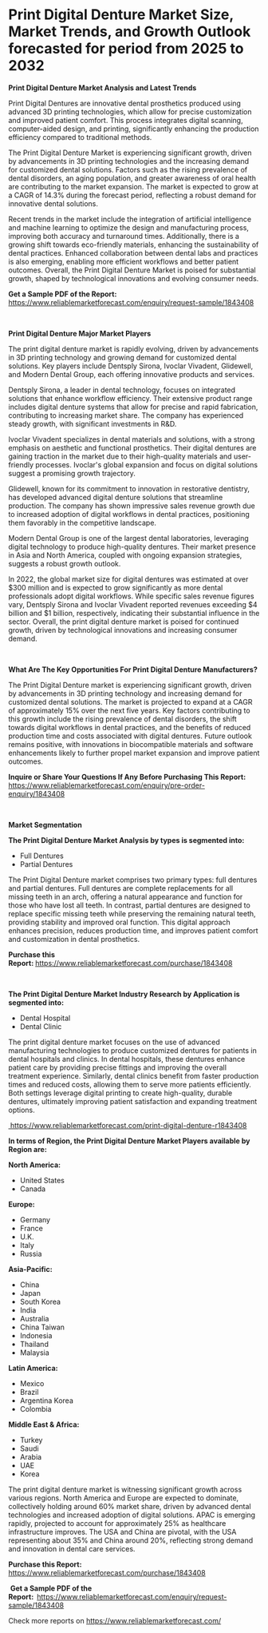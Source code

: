 <p><h1>Print Digital Denture Market Size, Market Trends, and Growth Outlook forecasted for period from 2025 to 2032</h1></p><p><strong>Print Digital Denture Market Analysis and Latest Trends</strong></p>
<p><p>Print Digital Dentures are innovative dental prosthetics produced using advanced 3D printing technologies, which allow for precise customization and improved patient comfort. This process integrates digital scanning, computer-aided design, and printing, significantly enhancing the production efficiency compared to traditional methods. </p><p>The Print Digital Denture Market is experiencing significant growth, driven by advancements in 3D printing technologies and the increasing demand for customized dental solutions. Factors such as the rising prevalence of dental disorders, an aging population, and greater awareness of oral health are contributing to the market expansion. The market is expected to grow at a CAGR of 14.3% during the forecast period, reflecting a robust demand for innovative dental solutions.</p><p>Recent trends in the market include the integration of artificial intelligence and machine learning to optimize the design and manufacturing process, improving both accuracy and turnaround times. Additionally, there is a growing shift towards eco-friendly materials, enhancing the sustainability of dental practices. Enhanced collaboration between dental labs and practices is also emerging, enabling more efficient workflows and better patient outcomes. Overall, the Print Digital Denture Market is poised for substantial growth, shaped by technological innovations and evolving consumer needs.</p></p>
<p><strong>Get a Sample PDF of the Report:&nbsp;</strong> <a href="https://www.reliablemarketforecast.com/enquiry/request-sample/1843408?utm_campaign=3081&utm_medium=2&utm_source=Github&utm_content=ia&utm_term=05042025&utm_id=print-digital-denture">https://www.reliablemarketforecast.com/enquiry/request-sample/1843408</a></p>
<p>&nbsp;</p>
<p><strong>Print Digital Denture Major Market Players</strong></p>
<p><p>The print digital denture market is rapidly evolving, driven by advancements in 3D printing technology and growing demand for customized dental solutions. Key players include Dentsply Sirona, Ivoclar Vivadent, Glidewell, and Modern Dental Group, each offering innovative products and services.</p><p>Dentsply Sirona, a leader in dental technology, focuses on integrated solutions that enhance workflow efficiency. Their extensive product range includes digital denture systems that allow for precise and rapid fabrication, contributing to increasing market share. The company has experienced steady growth, with significant investments in R&D.</p><p>Ivoclar Vivadent specializes in dental materials and solutions, with a strong emphasis on aesthetic and functional prosthetics. Their digital dentures are gaining traction in the market due to their high-quality materials and user-friendly processes. Ivoclar's global expansion and focus on digital solutions suggest a promising growth trajectory.</p><p>Glidewell, known for its commitment to innovation in restorative dentistry, has developed advanced digital denture solutions that streamline production. The company has shown impressive sales revenue growth due to increased adoption of digital workflows in dental practices, positioning them favorably in the competitive landscape.</p><p>Modern Dental Group is one of the largest dental laboratories, leveraging digital technology to produce high-quality dentures. Their market presence in Asia and North America, coupled with ongoing expansion strategies, suggests a robust growth outlook.</p><p>In 2022, the global market size for digital dentures was estimated at over $300 million and is expected to grow significantly as more dental professionals adopt digital workflows. While specific sales revenue figures vary, Dentsply Sirona and Ivoclar Vivadent reported revenues exceeding $4 billion and $1 billion, respectively, indicating their substantial influence in the sector. Overall, the print digital denture market is poised for continued growth, driven by technological innovations and increasing consumer demand.</p></p>
<p>&nbsp;</p>
<p><strong>What Are The Key Opportunities For Print Digital Denture Manufacturers?</strong></p>
<p><p>The Print Digital Denture market is experiencing significant growth, driven by advancements in 3D printing technology and increasing demand for customized dental solutions. The market is projected to expand at a CAGR of approximately 15% over the next five years. Key factors contributing to this growth include the rising prevalence of dental disorders, the shift towards digital workflows in dental practices, and the benefits of reduced production time and costs associated with digital dentures. Future outlook remains positive, with innovations in biocompatible materials and software enhancements likely to further propel market expansion and improve patient outcomes.</p></p>
<p><strong>Inquire or Share Your Questions If Any Before Purchasing This Report:</strong> <a href="https://www.reliablemarketforecast.com/enquiry/pre-order-enquiry/1843408?utm_campaign=3081&utm_medium=2&utm_source=Github&utm_content=ia&utm_term=05042025&utm_id=print-digital-denture">https://www.reliablemarketforecast.com/enquiry/pre-order-enquiry/1843408</a></p>
<p>&nbsp;</p>
<p><strong>Market Segmentation</strong></p>
<p><strong>The Print Digital Denture Market Analysis by types is segmented into:</strong></p>
<p><ul><li>Full Dentures</li><li>Partial Dentures</li></ul></p>
<p><p>The Print Digital Denture market comprises two primary types: full dentures and partial dentures. Full dentures are complete replacements for all missing teeth in an arch, offering a natural appearance and function for those who have lost all teeth. In contrast, partial dentures are designed to replace specific missing teeth while preserving the remaining natural teeth, providing stability and improved oral function. This digital approach enhances precision, reduces production time, and improves patient comfort and customization in dental prosthetics.</p></p>
<p><strong>Purchase this Report:&nbsp;</strong><a href="https://www.reliablemarketforecast.com/purchase/1843408?utm_campaign=3081&utm_medium=2&utm_source=Github&utm_content=ia&utm_term=05042025&utm_id=print-digital-denture">https://www.reliablemarketforecast.com/purchase/1843408</a></p>
<p>&nbsp;</p>
<p><strong>The Print Digital Denture Market Industry Research by Application is segmented into:</strong></p>
<p><ul><li>Dental Hospital</li><li>Dental Clinic</li></ul></p>
<p><p>The print digital denture market focuses on the use of advanced manufacturing technologies to produce customized dentures for patients in dental hospitals and clinics. In dental hospitals, these dentures enhance patient care by providing precise fittings and improving the overall treatment experience. Similarly, dental clinics benefit from faster production times and reduced costs, allowing them to serve more patients efficiently. Both settings leverage digital printing to create high-quality, durable dentures, ultimately improving patient satisfaction and expanding treatment options.</p></p>
<p><a href="https://www.reliablemarketforecast.com/print-digital-denture-r1843408?utm_campaign=3081&utm_medium=2&utm_source=Github&utm_content=ia&utm_term=05042025&utm_id=print-digital-denture">&nbsp;https://www.reliablemarketforecast.com/print-digital-denture-r1843408</a></p>
<p><strong>In terms of Region, the Print Digital Denture Market Players available by Region are:</strong></p>
<p>
    <p> <strong> North America: </strong>
        <ul>
            <li>United States</li>
            <li>Canada</li>
        </ul>
        </p> 
    <p> <strong> Europe: </strong>
        <ul>
            <li>Germany</li>
            <li>France</li>
            <li>U.K.</li>
            <li>Italy</li>
            <li>Russia</li>
        </ul>
        </p> 
    <p> <strong> Asia-Pacific: </strong>
        <ul>
            <li>China</li>
            <li>Japan</li>
            <li>South Korea</li>
            <li>India</li>
            <li>Australia</li>
            <li>China Taiwan</li>
            <li>Indonesia</li>
            <li>Thailand</li>
            <li>Malaysia</li>
        </ul>
        </p> 
    <p> <strong> Latin America: </strong>
        <ul>
            <li>Mexico</li>
            <li>Brazil</li>
            <li>Argentina Korea</li>
            <li>Colombia</li>
        </ul>
        </p> 
    <p> <strong> Middle East & Africa: </strong>
        <ul>
            <li>Turkey</li>
            <li>Saudi</li>
            <li>Arabia</li>
            <li>UAE</li>
            <li>Korea</li>
        </ul>
    </p>
    </p>
<p><p>The print digital denture market is witnessing significant growth across various regions. North America and Europe are expected to dominate, collectively holding around 60% market share, driven by advanced dental technologies and increased adoption of digital solutions. APAC is emerging rapidly, projected to account for approximately 25% as healthcare infrastructure improves. The USA and China are pivotal, with the USA representing about 35% and China around 20%, reflecting strong demand and innovation in dental care services.</p></p>
<p><strong>Purchase this Report: </strong><a href="https://www.reliablemarketforecast.com/purchase/1843408?utm_campaign=3081&utm_medium=2&utm_source=Github&utm_content=ia&utm_term=05042025&utm_id=print-digital-denture">https://www.reliablemarketforecast.com/purchase/1843408</a></p>
<p>&nbsp;<strong>Get a Sample PDF of the Report:&nbsp;&nbsp;</strong><a href="https://www.reliablemarketforecast.com/enquiry/request-sample/1843408?utm_campaign=3081&utm_medium=2&utm_source=Github&utm_content=ia&utm_term=05042025&utm_id=print-digital-denture">https://www.reliablemarketforecast.com/enquiry/request-sample/1843408</a></p>
<p><strong></strong></p>
<p>Check more reports on <a href="https://www.reliablemarketforecast.com/?utm_campaign=3081&utm_medium=2&utm_source=Github&utm_content=ia&utm_term=05042025&utm_id=print-digital-denture">https://www.reliablemarketforecast.com/</a></p>